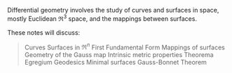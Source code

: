 Differential geometry involves the study of curves and surfaces in space, mostly Euclidean $\Re^3$ space, and the mappings between surfaces.

These notes will discuss:
> Curves
> Surfaces in $\Re^n$
> First Fundamental Form
> Mappings of surfaces
> Geometry of the Gauss map
> Intrinsic metric properties
> Theorema Egregium
> Geodesics
> Minimal surfaces
> Gauss-Bonnet Theorem
